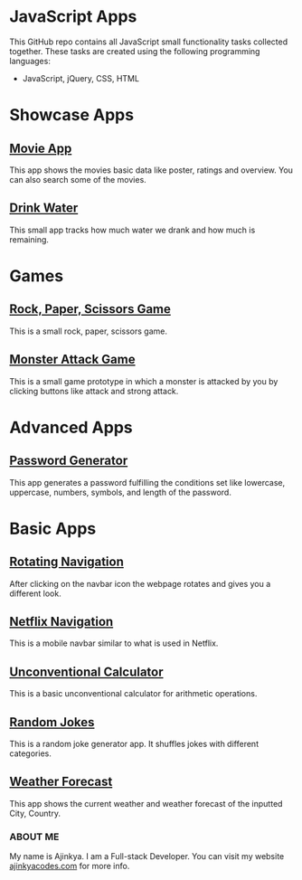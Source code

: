 # JavaScript Apps

This GitHub repo contains all JavaScript small functionality tasks collected together. These tasks are created using the following programming languages:
- JavaScript, jQuery, CSS, HTML

# Showcase Apps

## [Movie App](https://ajinkyacodes.github.io/javascript-apps/movie-app)
This app shows the movies basic data like poster, ratings and overview. You can also search some of the movies.

## [Drink Water](https://ajinkyacodes.github.io/javascript-apps/drink-water)
This small app tracks how much water we drank and how much is remaining.

# Games

## [Rock, Paper, Scissors Game](https://ajinkyacodes.github.io/javascript-apps/rock-paper-scissors-game)
This is a small rock, paper, scissors game.

## [Monster Attack Game](https://ajinkyacodes.github.io/javascript-apps/monster-attack-game)
This is a small game prototype in which a monster is attacked by you by clicking buttons like attack and strong attack.

# Advanced Apps

## [Password Generator](https://ajinkyacodes.github.io/javascript-apps/password-generator)
This app generates a password fulfilling the conditions set like lowercase, uppercase, numbers, symbols, and length of the password.

# Basic Apps

## [Rotating Navigation](https://ajinkyacodes.github.io/javascript-apps/rotating-navigation)
After clicking on the navbar icon the webpage rotates and gives you a different look.

## [Netflix Navigation](https://ajinkyacodes.github.io/javascript-apps/netflix-navigation)
This is a mobile navbar similar to what is used in Netflix.

## [Unconventional Calculator](https://ajinkyacodes.github.io/javascript-apps/unconventional-calculator)
This is a basic unconventional calculator for arithmetic operations.

## [Random Jokes](https://ajinkyacodes.github.io/javascript-apps/random-jokes/)
This is a random joke generator app. It shuffles jokes with different categories.

## [Weather Forecast](https://ajinkyacodes.github.io/javascript-apps/weather-forecast)
This app shows the current weather and weather forecast of the inputted City, Country.


### ABOUT ME
My name is Ajinkya. I am a Full-stack Developer. You can visit my website [ajinkyacodes.com](https://ajinkyacodes.com) for more info.

